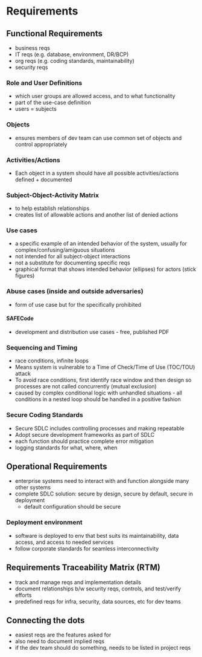 # Requirements

## Functional Requirements
- business reqs
- IT reqs (e.g. database, environment, DR/BCP)
- org reqs (e.g. coding standards, maintainability)
- security reqs 

### Role and User Definitions
- which user groups are allowed access, and to what functionality
- part of the use-case definition
- users = subjects

### Objects
- ensures members of dev team can use common set of objects and control appropriately

### Activities/Actions
- Each object in a system should have all possible activities/actions defined + documented

### Subject-Object-Activity Matrix
- to help establish relationships
- creates list of allowable actions and another list of denied actions

### Use cases
- a specific example of an intended behavior of the system, usually for complex/confusing/amiguous situations
- not intended for all subject-object interactions
- not a substitute for documenting specific reqs
- graphical format that shows intended behavior (ellipses) for actors (stick figures)

### Abuse cases (inside and outside adversaries)
- form of use case but for the specifically prohibited

#### SAFECode
- development and distribution use cases - free, published PDF

### Sequencing and Timing
- race conditions, infinite loops
- Means system is vulnerable to a Time of Check/Time of Use (TOC/TOU) attack
- To avoid race conditions, first identify race window and then design so processes are not called concurrently (mutual exclusion)
- caused by complex conditional logic with unhandled situations - all conditions in a nested loop should be handled in a positive fashion

### Secure Coding Standards
- Secure SDLC includes controlling processes and making repeatable
- Adopt secure development frameworks as part of SDLC
- each function should practice complete error mitigation
- logging standards for what, where, when

## Operational Requirements
- enterprise systems need to interact with and function alongside many other systems
- complete SDLC solution: secure by design, secure by default, secure in deployment
  - default configuration should be secure

### Deployment environment
- software is deployed to env that best suits its maintainability, data access, and access to needed services
- follow corporate standards for seamless interconnectivity

## Requirements Traceability Matrix (RTM)
- track and manage reqs and implementation details
- document relationships b/w security reqs, controls, and test/verify efforts
- predefined reqs for infra, security, data sources, etc for dev teams

## Connecting the dots
- easiest reqs are the features asked for
- also need to document implied reqs
- if the dev team should do something, needs to be listed in project reqs


